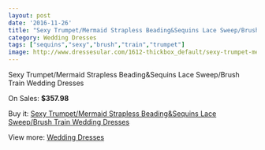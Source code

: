 ```yaml
---
layout: post
date: '2016-11-26'
title: "Sexy Trumpet/Mermaid Strapless Beading&Sequins Lace Sweep/Brush Train Wedding Dresses"
category: Wedding Dresses
tags: ["sequins","sexy","brush","train","trumpet"]
image: http://www.dressesular.com/1612-thickbox_default/sexy-trumpet-mermaid-strapless-beadingsequins-lace-sweep-brush-train-wedding-dresses.jpg
---
```

Sexy Trumpet/Mermaid Strapless Beading&Sequins Lace Sweep/Brush Train Wedding Dresses

On Sales: **$357.98**
<a href="https://www.dressesular.com/wedding-dresses/573-sexy-trumpet-mermaid-strapless-beadingsequins-lace-sweep-brush-train-wedding-dresses.html"><amp-img layout="responsive" width="600" height="600" src="//www.dressesular.com/1612-thickbox_default/sexy-trumpet-mermaid-strapless-beadingsequins-lace-sweep-brush-train-wedding-dresses.jpg" alt="Sexy Trumpet/Mermaid Strapless Beading&Sequins Lace Sweep/Brush Train Wedding Dresses 0" /></a>
<a href="https://www.dressesular.com/wedding-dresses/573-sexy-trumpet-mermaid-strapless-beadingsequins-lace-sweep-brush-train-wedding-dresses.html"><amp-img layout="responsive" width="600" height="600" src="//www.dressesular.com/1613-thickbox_default/sexy-trumpet-mermaid-strapless-beadingsequins-lace-sweep-brush-train-wedding-dresses.jpg" alt="Sexy Trumpet/Mermaid Strapless Beading&Sequins Lace Sweep/Brush Train Wedding Dresses 1" /></a>

Buy it: [Sexy Trumpet/Mermaid Strapless Beading&Sequins Lace Sweep/Brush Train Wedding Dresses](https://www.dressesular.com/wedding-dresses/573-sexy-trumpet-mermaid-strapless-beadingsequins-lace-sweep-brush-train-wedding-dresses.html "Sexy Trumpet/Mermaid Strapless Beading&Sequins Lace Sweep/Brush Train Wedding Dresses")

View more: [Wedding Dresses](https://www.dressesular.com/3-wedding-dresses "Wedding Dresses")